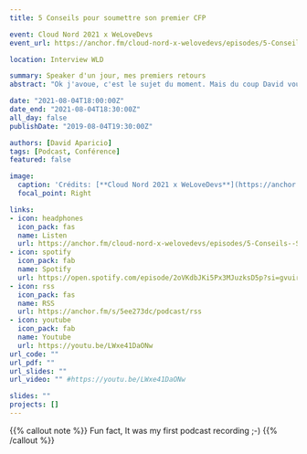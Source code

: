 ```yaml
---
title: 5 Conseils pour soumettre son premier CFP

event: Cloud Nord 2021 x WeLoveDevs
event_url: https://anchor.fm/cloud-nord-x-welovedevs/episodes/5-Conseils--Soumettre-son-premier-CFP-avec-David-Aparicio---OVHcloud-e15f7i4/a-a69dp1b

location: Interview WLD

summary: Speaker d'un jour, mes premiers retours
abstract: "Ok j'avoue, c'est le sujet du moment. Mais du coup David voulait vraiment en parler aussi. Il a été particulièrement inspiré par Estelle Landry et Julien Topçu qui ont partagé une conférence sur le sujet au Jug Summer Camp à La Rochelle (inscrivez-vous aussi). On part sur 5 conseils : Prendre la parole dans des Meetups et des petites conférences Rédiger, susciter l'envie dès le titre Combattre le syndrome de l'imposteur (avec un fil d'ariane, et des intéractions publiques) Travailler son Personnal Branding (quand on cherche David sur Twitter on découvre qu'il est certifié AWS Infinidash) Inspirez vos projets persos avec des conférences et inspirez vos conférences avec des projets persos Je laisse David vous raconter !"

date: "2021-08-04T18:00:00Z"
date_end: "2021-08-04T18:30:00Z"
all_day: false
publishDate: "2019-08-04T19:30:00Z"

authors: [David Aparicio]
tags: [Podcast, Conférence]
featured: false

image:
  caption: 'Crédits: [**Cloud Nord 2021 x WeLoveDevs**](https://anchor.fm/cloud-nord-x-welovedevs/episodes/5-Conseils--Soumettre-son-premier-CFP-avec-David-Aparicio---OVHcloud-e15f7i4/a-a69dp1b)'
  focal_point: Right

links:
- icon: headphones
  icon_pack: fas
  name: Listen
  url: https://anchor.fm/cloud-nord-x-welovedevs/episodes/5-Conseils--Soumettre-son-premier-CFP-avec-David-Aparicio---OVHcloud-e15f7i4/a-a69dp1b
- icon: spotify
  icon_pack: fab
  name: Spotify
  url: https://open.spotify.com/episode/2oVKdbJKi5Px3MJuzksD5p?si=gvuir7zlRqKNYnY7i0yzWw&dl_branch=1
- icon: rss
  icon_pack: fas
  name: RSS
  url: https://anchor.fm/s/5ee273dc/podcast/rss
- icon: youtube
  icon_pack: fab
  name: Youtube
  url: https://youtu.be/LWxe41DaONw
url_code: ""
url_pdf: ""
url_slides: ""
url_video: "" #https://youtu.be/LWxe41DaONw

slides: ""
projects: []
---
```


{{% callout note %}}
Fun fact, It was my first podcast recording ;-)
{{% /callout %}}

